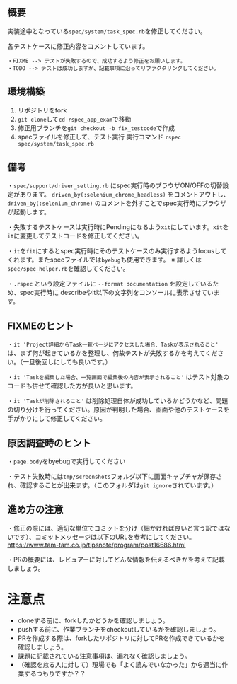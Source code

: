 ## 概要
実装途中となっている`spec/system/task_spec.rb`を修正してください。

各テストケースに修正内容をコメントしています。
```
・FIXME --> テストが失敗するので、成功するよう修正をお願いします。
・TODO --> テストは成功しますが、記載事項に沿ってリファクタリングしてください。
```

## 環境構築
1. リポジトリをfork
2. `git clone`して`cd rspec_app_exam`で移動
3. 修正用ブランチを`git checkout -b fix_testcode`で作成
4. specファイルを修正して、テスト実行
実行コマンド `rspec spec/system/task_spec.rb`

## 備考
・`spec/support/driver_setting.rb` にspec実行時のブラウザON/OFFの切替設定があります。
`driven_by(:selenium_chrome_headless)` をコメントアウトし、
`driven_by(:selenium_chrome)` のコメントを外すことでspec実行時にブラウザが起動します。

・失敗するテストケースは実行時にPendingになるよう`xit`にしています。`xit`を`it`に変更してテストコードを修正してください。

・`it`を`fit`にするとspec実行時にそのテストケースのみ実行するようfocusしてくれます。またspecファイルでは`byebug`も使用できます。
※ 詳しくは`spec/spec_helper.rb`を確認してください。

・`.rspec` という設定ファイルに `--format documentation` を設定しているため、spec実行時に describeやit以下の文字列をコンソールに表示させています。

## FIXMEのヒント
・`it 'Project詳細からTask一覧ページにアクセスした場合、Taskが表示されること'` は、まず何が起きているかを整理し、何故テストが失敗するかを考えてください。（一旦後回しにしても良いです。）

・`it 'Taskを編集した場合、一覧画面で編集後の内容が表示されること'` はテスト対象のコードも併せて確認した方が良いと思います。

・`it 'Taskが削除されること'` は削除処理自体が成功しているかどうかなど、問題の切り分けを行ってください。原因が判明した場合、画面や他のテストケースを手がかりにして修正してください。

## 原因調査時のヒント
・`page.body`をbyebugで実行してください

・テスト失敗時には`tmp/screenshots`フォルダ以下に画面キャプチャが保存され、確認することが出来ます。（このフォルダは`git ignore`されています。）

## 進め方の注意
・修正の際には、適切な単位でコミットを分け（細かければ良いと言う訳ではないです）、コミットメッセージは以下のURLを参考にしてください。
https://www.tam-tam.co.jp/tipsnote/program/post16686.html

・PRの概要には、レビュアーに対してどんな情報を伝えるべきかを考えて記載しましょう。

# 注意点
- cloneする前に、forkしたかどうかを確認しましょう。
- pushする前に、作業ブランチをcheckoutしているかを確認しましょう。
- PRを作成する際は、forkしたリポジトリに対してPRを作成できているかを確認しましょう。
- 課題に記載されている注意事項は、漏れなく確認しましょう。
- （確認を怠る人に対して）現場でも「よく読んでいなかった」から適当に作業するつもりですか？？
